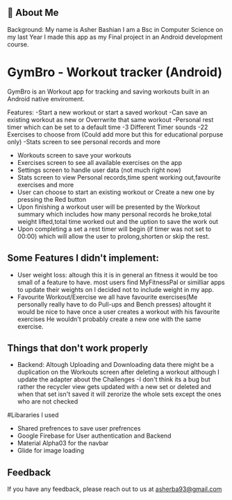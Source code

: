 
## 🚀 About Me
Background: My name is Asher Bashian I am a Bsc in Computer Science on my last Year I made this app as my Final project in an Android development course.


# GymBro - Workout tracker (Android)

GymBro is an Workout app for tracking and saving workouts built in an Android native enviroment.


Features:
-Start a new workout or start a saved workout
-Can save an existing workout as new or Overrwrite that same workout
-Personal rest timer which can be set to a default time
-3 Different Timer sounds 
-22 Exercises to choose from (Could add more but this for educational porpuse only)
-Stats screen to see personal records and more

- Workouts screen to save your workouts
- Exercises screen to see all available exercises on the app 
- Settings screen to handle user data (not much right now)
- Stats screen to view Personal records,time spent working out,favourite exercises and more
- User can choose to start an existing workout or Create a new one by pressing the Red button
- Upon finishing a workout user will be presented by the Workout summary which includes how many personal records he broke,total weight lifted,total time worked out and the uption to save the work out
- Upon completing a set a rest timer will begin (if timer was not set to 00:00) which will allow the user to prolong,shorten or skip the rest.


Some Features I didn't implement:
-
- User weight loss: altough this it is in general an fitness it would be too small of a feature to have. most users find MyFitnessPal or similliar apps to update their weights on I decided not to include weight in my app.
- Favourite Workout/Exercise we all have favourite exercises(Me personally really have to do Pull-ups and Bench presses) altought it would be nice to have once a user creates a workout with his favourite exercises He wouldn't probably create a new one with the same exercise.

Things that don't work properly
-
- Backend: Altough Uploading and Downloading data there might be a duplication on the Workouts screen after deleting a workout although I update the adapter about the Challenges
-I don't think its a bug but rather the recycler view gets updated with a new set or deleted and when that set isn't saved it will zerorize the whole sets except the ones who are not checked

#Libararies I used
- Shared prefrences to save user prefrences
- Google Firebase for User authentication and Backend
- Material Alpha03 for the navbar
- Glide for image loading



## Feedback

If you have any feedback, please reach out to us at asherba93@gmail.com

